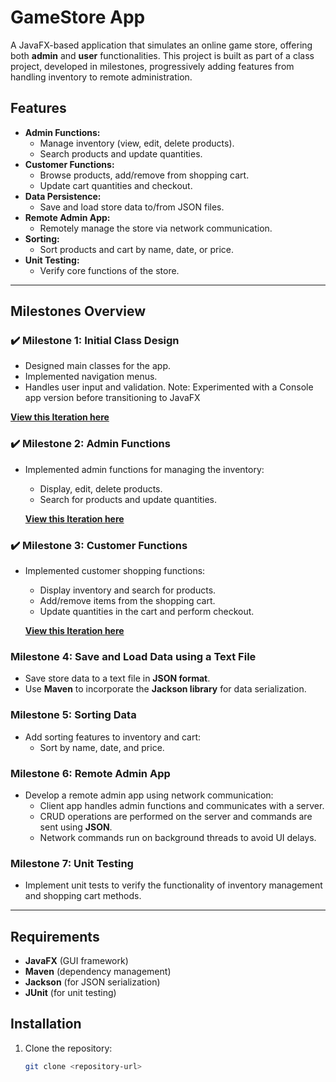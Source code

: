# GameStore App

A JavaFX-based application that simulates an online game store, offering both **admin** and **user** functionalities. This project is built as part of a class project, developed in milestones, progressively adding features from handling inventory to remote administration.

## Features
- **Admin Functions:**
  - Manage inventory (view, edit, delete products).
  - Search products and update quantities.
- **Customer Functions:**
  - Browse products, add/remove from shopping cart.
  - Update cart quantities and checkout.
- **Data Persistence:**
  - Save and load store data to/from JSON files.
- **Remote Admin App:**
  - Remotely manage the store via network communication.
- **Sorting:**
  - Sort products and cart by name, date, or price.
- **Unit Testing:**
  - Verify core functions of the store.

---

## Milestones Overview

### ✔️ Milestone 1: Initial Class Design
- Designed main classes for the app.
- Implemented navigation menus.
- Handles user input and validation.
  Note: Experimented with a Console app version before transitioning to JavaFX

**[View this Iteration here](https://github.com/Andrew-Forster/gamestore/commit/b78d98c903ba29bda8be875beff6e7e4f430ca79)**

### ✔️ Milestone 2: Admin Functions
- Implemented admin functions for managing the inventory:
  - Display, edit, delete products.
  - Search for products and update quantities.
 
  **[View this Iteration here](https://github.com/Andrew-Forster/gamestore/commit/75f41ef62e46a19d18959756b1a800e506da69ad)**

### ✔️ Milestone 3: Customer Functions
- Implemented customer shopping functions:
  - Display inventory and search for products.
  - Add/remove items from the shopping cart.
  - Update quantities in the cart and perform checkout.
    
  **[View this Iteration here](https://github.com/Andrew-Forster/gamestore/commit/16d8477b14cc30a2abc2e81dbc718b5709c8d864)**

### Milestone 4: Save and Load Data using a Text File
- Save store data to a text file in **JSON format**.
- Use **Maven** to incorporate the **Jackson library** for data serialization.

### Milestone 5: Sorting Data
- Add sorting features to inventory and cart:
  - Sort by name, date, and price.

### Milestone 6: Remote Admin App
- Develop a remote admin app using network communication:
  - Client app handles admin functions and communicates with a server.
  - CRUD operations are performed on the server and commands are sent using **JSON**.
  - Network commands run on background threads to avoid UI delays.

### Milestone 7: Unit Testing
- Implement unit tests to verify the functionality of inventory management and shopping cart methods.

---

## Requirements
- **JavaFX** (GUI framework)
- **Maven** (dependency management)
- **Jackson** (for JSON serialization)
- **JUnit** (for unit testing)

## Installation
1. Clone the repository:
   ```bash
   git clone <repository-url>
